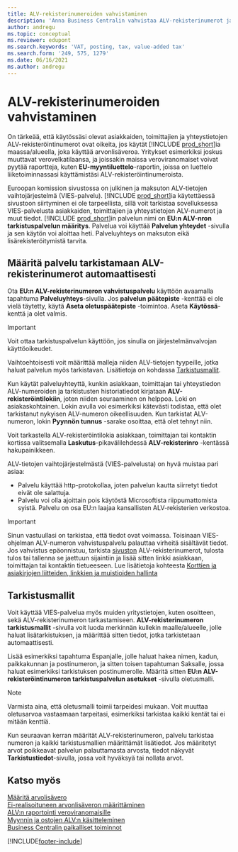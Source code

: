 ```yaml
---
title: ALV-rekisterinumeroiden vahvistaminen
description: 'Anna Business Centralin vahvistaa ALV-rekisterinumerot ja muut yrityksen tiedot kontakteillesi, asiakkaillesi ja toimittajillesi Euroopan unionin VIES ALV -numeron validointipalvelun perusteella.'
author: andregu
ms.topic: conceptual
ms.reviewer: edupont
ms.search.keywords: 'VAT, posting, tax, value-added tax'
ms.search.form: '249, 575, 1279'
ms.date: 06/16/2021
ms.author: andregu
---
```


# <a name="validate-vat-registration-numbers"></a><a name="validate-vat-registration-numbers"></a><a name="validate-vat-registration-numbers"></a>ALV-rekisterinumeroiden vahvistaminen

On tärkeää, että käytössäsi olevat asiakkaiden, toimittajien ja yhteystietojen ALV-rekisteröintinumerot ovat oikeita, jos käytät [!INCLUDE [prod_short](includes/prod_short.md)]ia maassa/alueella, joka käyttää arvonlisäveroa. Yritykset esimerkiksi joskus muuttavat verovelkatilaansa, ja joissakin maissa veroviranomaiset voivat pyytää raportteja, kuten **EU-myyntiluettelo**-raportin, joissa on luettelo liiketoiminnassasi käyttämistäsi ALV-rekisteröintinumeroista.

Euroopan komission sivustossa on julkinen ja maksuton ALV-tietojen vaihtojärjestelmä (VIES-palvelu). [!INCLUDE [prod_short](includes/prod_short.md)]ia käytettäessä sivustoon siirtyminen ei ole tarpeellista, sillä voit tarkistaa sovelluksessa VIES-palvelusta asiakkaiden, toimittajien ja yhteystietojen ALV-numerot ja muut tiedot. [!INCLUDE [prod_short](includes/prod_short.md)]in palvelun nimi on **EU:n ALV-nron tarkistuspalvelun määritys**. Palvelua voi käyttää **Palvelun yhteydet** -sivulla ja sen käytön voi aloittaa heti. Palveluyhteys on maksuton eikä lisärekisteröitymistä tarvita.

## <a name="configure-the-service-to-verify-vat-registration-numbers-automatically"></a><a name="configure-the-service-to-verify-vat-registration-numbers-automatically"></a><a name="configure-the-service-to-verify-vat-registration-numbers-automatically"></a>Määritä palvelu tarkistamaan ALV-rekisterinumerot automaattisesti

Ota **EU:n ALV-rekisterinumeron vahvistuspalvelu** käyttöön avaamalla tapahtuma **Palveluyhteys**-sivulla. Jos **palvelun päätepiste** -kenttää ei ole vielä täytetty, käytä **Aseta oletuspäätepiste** -toimintoa. Aseta **Käytössä**-kenttä ja olet valmis.  

> [!IMPORTANT]
> Voit ottaa tarkistuspalvelun käyttöön, jos sinulla on järjestelmänvalvojan käyttöoikeudet.

Vaihtoehtoisesti voit määrittää malleja niiden ALV-tietojen tyypeille, jotka haluat palvelun myös tarkistavan. Lisätietoja on kohdassa [Tarkistusmallit](#validation-templates).

Kun käytät palveluyhteyttä, kunkin asiakkaan, toimittajan tai yhteystiedon ALV-numeroiden ja tarkistusten historiatiedot kirjataan **ALV-rekisteröintilokiin**, joten niiden seuraaminen on helppoa. Loki on asiakaskohtainen. Lokin avulla voi esimerkiksi kätevästi todistaa, että olet tarkistanut nykyisen ALV-numeron oikeellisuuden. Kun tarkistat ALV-numeron, lokin **Pyynnön tunnus** -sarake osoittaa, että olet tehnyt niin.

Voit tarkastella ALV-rekisteröintilokia asiakkaan, toimittajan tai kontaktin kortissa valitsemalla **Laskutus**-pikavälilehdessä **ALV-rekisterinro** -kentässä hakupainikkeen.  

ALV-tietojen vaihtojärjestelmästä (VIES-palvelusta) on hyvä muistaa pari asiaa:

* Palvelu käyttää http-protokollaa, joten palvelun kautta siirretyt tiedot eivät ole salattuja.  
* Palvelu voi olla ajoittain pois käytöstä Microsoftista riippumattomista syistä. Palvelu on osa EU:n laajaa kansallisten ALV-rekisterien verkostoa.

> [!IMPORTANT]
> Sinun vastuullasi on tarkistaa, että tiedot ovat voimassa. Toisinaan VIES-ohjelman ALV-numeron vahvistuspalvelu palauttaa virheitä sisältävät tiedot. Jos vahvistus epäonnistuu, tarkista [sivuston](https://ec.europa.eu/taxation_customs/vies/) ALV-rekisterinumerot, tulosta tulos tai tallenna se jaettuun sijaintiin ja lisää sitten linkki asiakkaan, toimittajan tai kontaktin tietueeseen. Lue lisätietoja kohteesta [Korttien ja asiakirjojen liitteiden, linkkien ja muistioiden hallinta](ui-how-add-link-to-record.md)

## <a name="validation-templates"></a><a name="validation-templates"></a><a name="validation-templates"></a>Tarkistusmallit

Voit käyttää VIES-palvelua myös muiden yritystietojen, kuten osoitteen, sekä ALV-rekisterinumeron tarkastamiseen. **ALV-rekisterinumeron tarkistusmallit** -sivulla voit luoda merkinnän kullekin maalle/alueelle, jolle haluat lisätarkistuksen, ja määrittää sitten tiedot, jotka tarkistetaan automaattisesti.  

Lisää esimerkiksi tapahtuma Espanjalle, jolle haluat hakea nimen, kadun, paikkakunnan ja postinumeron, ja sitten toisen tapahtuman Saksalle, jossa haluat esimerkiksi tarkistuksen postinumerolle. Määritä sitten **EU:n ALV-rekisteröintinumeron tarkistuspalvelun asetukset** -sivulla oletusmalli.  

> [!NOTE]
> Varmista aina, että oletusmalli toimii tarpeidesi mukaan. Voit muuttaa oletusarvoa vastaamaan tarpeitasi, esimerkiksi tarkistaa kaikki kentät tai ei mitään kenttiä.

Kun seuraavan kerran määrität ALV-rekisterinumeron, palvelu tarkistaa numeron ja kaikki tarkistusmallien määrittämät lisätiedot. Jos määritetyt arvot poikkeavat palvelun palauttamasta arvosta, tiedot näkyvät **Tarkistustiedot**-sivulla, jossa voit hyväksyä tai nollata arvot.  

## <a name="see-also"></a><a name="see-also"></a><a name="see-also"></a>Katso myös

[Määritä arvolisävero](finance-setup-vat.md)  
[Ei-realisoituneen arvonlisäveron määrittäminen](finance-setup-unrealized-vat.md)  
[ALV:n raportointi veroviranomaisille](finance-how-report-vat.md)  
[Myynnin ja ostojen ALV:n käsitteleminen](finance-work-with-vat.md)  
[Business Centralin paikalliset toiminnot](about-localization.md)  


[!INCLUDE[footer-include](includes/footer-banner.md)]
